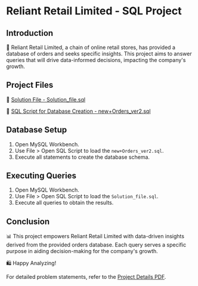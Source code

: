 # Reliant Retail Limited - SQL Project

## Introduction

🛒 Reliant Retail Limited, a chain of online retail stores, has provided a database of orders and seeks specific insights. This project aims to answer queries that will drive data-informed decisions, impacting the company's growth.

## Project Files

📁 [Solution File - Solution_file.sql](Solution_file.sql)

📁 [SQL Script for Database Creation - new+Orders_ver2.sql](new+Orders_ver2.sql)

## Database Setup

1. Open MySQL Workbench.
2. Use File > Open SQL Script to load the `new+Orders_ver2.sql`.
3. Execute all statements to create the database schema.

## Executing Queries

1. Open MySQL Workbench.
2. Use File > Open SQL Script to load the `Solution_file.sql`.
3. Execute all queries to obtain the results.

## Conclusion

📊 This project empowers Reliant Retail Limited with data-driven insights derived from the provided orders database. Each query serves a specific purpose in aiding decision-making for the company's growth.

🛍️ Happy Analyzing!

For detailed problem statements, refer to the [Project Details PDF](link_to_project_pdf.pdf).
